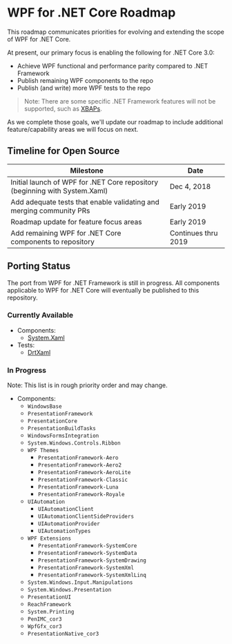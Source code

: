 # WPF for .NET Core Roadmap

This roadmap communicates priorities for evolving and extending the scope of WPF for .NET Core.

At present, our primary focus is enabling the following for .NET Core 3.0:

* Achieve WPF functional and performance parity compared to .NET Framework
* Publish remaining WPF components to the repo
* Publish (and write) more WPF tests to the repo

> Note: There are some specific .NET Framework features will not be supported, such as [XBAPs](https://docs.microsoft.com/dotnet/framework/wpf/app-development/wpf-xaml-browser-applications-overview).

As we complete those goals, we'll update our roadmap to include additional feature/capability areas we will focus on next.

## Timeline for Open Source
| Milestone | Date |
|---|---|
|Initial launch of WPF for .NET Core repository (beginning with System.Xaml)|Dec 4, 2018|
|Add adequate tests that enable validating and merging community PRs|Early 2019|
|Roadmap update for feature focus areas|Early 2019|
|Add remaining WPF for .NET Core components to repository|Continues thru 2019|

## Porting Status

The port from WPF for .NET Framework is still in progress.  All components applicable to WPF for .NET Core will eventually be published to this repository.

### Currently Available
* Components:
  * [System.Xaml](src/Microsoft.DotNet.Wpf/src/System.Xaml)
* Tests:
  * [DrtXaml](src/Microsoft.DotNet.Wpf/test/DRT/DrtXaml)

### In Progress
Note: This list is in rough priority order and may change.
* Components: 
  * `WindowsBase`
  * `PresentationFramework`
  * `PresentationCore`
  * `PresentationBuildTasks`
  * `WindowsFormsIntegration`
  * `System.Windows.Controls.Ribbon`
  * `WPF Themes`
    * `PresentationFramework-Aero`
    * `PresentationFramework-Aero2`
    * `PresentationFramework-AeroLite`
    * `PresentationFramework-Classic`
    * `PresentationFramework-Luna`
    * `PresentationFramework-Royale`
  * `UIAutomation`
    * `UIAutomationClient`
    * `UIAutomationClientSideProviders`
    * `UIAutomationProvider`
    * `UIAutomationTypes`
  * `WPF Extensions`
    * `PresentationFramework-SystemCore`
    * `PresentationFramework-SystemData`
    * `PresentationFramework-SystemDrawing`
    * `PresentationFramework-SystemXml`
    * `PresentationFramework-SystemXmlLinq`
  * `System.Windows.Input.Manipulations`
  * `System.Windows.Presentation`
  * `PresentationUI`
  * `ReachFramework`
  * `System.Printing`
  * `PenIMC_cor3`
  * `WpfGfx_cor3`
  * `PresentationNative_cor3`
